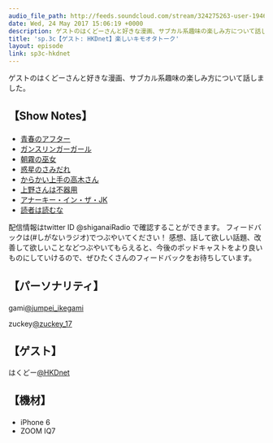 ```yaml
---
audio_file_path: http://feeds.soundcloud.com/stream/324275263-user-194620696-sp3c-hkdnet.mp3
date: Wed, 24 May 2017 15:06:19 +0000
description: ゲストのはくどーさんと好きな漫画、サブカル系趣味の楽しみ方について話しました。
title: 'sp.3c【ゲスト: HKDnet】楽しいキモオタトーク'
layout: episode
link: sp3c-hkdnet
---
```


<p><span>ゲストのはくどーさんと好きな漫画、サブカル系趣味の楽しみ方について話しました。</span></p>
<h2>
  <p>【Show Notes】</p>
</h2>
<ul>
    <li><a href="https://www.amazon.co.jp/gp/product/B0160W9KTI/ref=series_rw_dp_sw" target="_blank">青春のアフター</a></li>
    <li><a href="https://www.amazon.co.jp/dp/B00JXEFEDW/ref=dp-kindle-redirect?_encoding=UTF8&btkr=1" target="_blank">ガンスリンガーガール</a></li>
    <li><a href="https://www.amazon.co.jp/dp/B00H29IZ9A/ref=dp-kindle-redirect?_encoding=UTF8&btkr=1" target="_blank">朝霧の巫女</a></li>
    <li><a href="https://www.amazon.co.jp/dp/B00MXNBMAO/ref=dp-kindle-redirect?_encoding=UTF8&btkr=1" target="_blank">惑星のさみだれ</a></li>
    <li><a href="https://www.amazon.co.jp/dp/B00N2QXHRW/ref=dp-kindle-redirect?_encoding=UTF8&btkr=1" target="_blank">からかい上手の高木さん</a></li>
    <li><a href="https://www.amazon.co.jp/dp/B01LXUG1OA/ref=dp-kindle-redirect?_encoding=UTF8&btkr=1" target="_blank">上野さんは不器用</a></li>
    <li><a href="https://www.amazon.co.jp/dp/B00M8UIY9O/ref=dp-kindle-redirect?_encoding=UTF8&btkr=1" target="_blank">アナーキー・イン・ザ・JK</a></li>
    <li><a href="https://www.amazon.co.jp/dp/4091273556/" target="_blank">読者は読むな</a></li>
</ul>
<p><span>
  配信情報はtwitter ID @shiganaiRadio で確認することができます。
  フィードバックは(#しがないラジオ)でつぶやいてください！
  感想、話して欲しい話題、改善して欲しいことなどつぶやいてもらえると、今後のポッドキャストをより良いものにしていけるので、ぜひたくさんのフィードバックをお待ちしています。
</span></p>
<h2>
  <p>【パーソナリティ】</p>
</h2>
<p><span>gami<a href="https://twitter.com/search?q=%40jumpei_ikegami&src=typd&lang=ja" target="_blank">@jumpei_ikegami</a></span></p>
<p><span>zuckey<a href="https://twitter.com/search?q=%40zuckey_17&src=typd&lang=ja" target="_blank">@zuckey_17</a></span></p>
<h2>【ゲスト】</h2>
<p><span>はくどー<a href="https://twitter.com/HKDnet?lang=ja" target="_blank">@HKDnet</a></span></p>
<h2>
  <p>【機材】</p>
</h2>
<ul>
    <li>iPhone 6</li>
    <li>ZOOM IQ7</li>
</ul>

